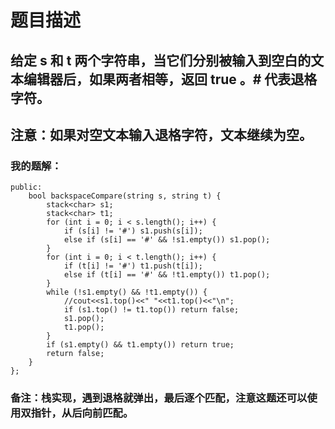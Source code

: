 # 题目描述
## 给定 s 和 t 两个字符串，当它们分别被输入到空白的文本编辑器后，如果两者相等，返回 true 。# 代表退格字符。
## 注意：如果对空文本输入退格字符，文本继续为空。
### 我的题解：
```class Solution {
public:
    bool backspaceCompare(string s, string t) {
        stack<char> s1;
        stack<char> t1;
        for (int i = 0; i < s.length(); i++) {
            if (s[i] != '#') s1.push(s[i]);
            else if (s[i] == '#' && !s1.empty()) s1.pop();
        }
        for (int i = 0; i < t.length(); i++) {
            if (t[i] != '#') t1.push(t[i]);
            else if (t[i] == '#' && !t1.empty()) t1.pop();
        }
        while (!s1.empty() && !t1.empty()) {
            //cout<<s1.top()<<" "<<t1.top()<<"\n";
            if (s1.top() != t1.top()) return false;
            s1.pop();
            t1.pop();
        }
        if (s1.empty() && t1.empty()) return true;
        return false;
    }
};
```
### **备注**：栈实现，遇到退格就弹出，最后逐个匹配，注意这题还可以使用双指针，从后向前匹配。